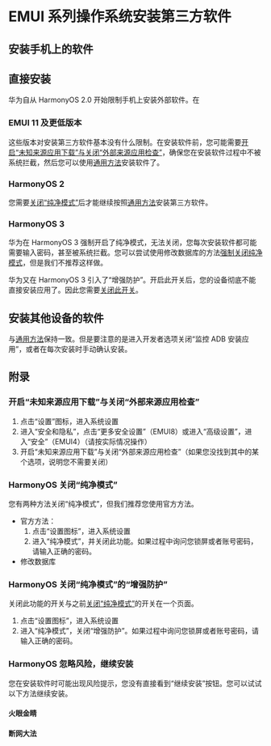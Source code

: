 # EMUI 系列操作系统安装第三方软件

## 安装手机上的软件

## 直接安装

华为自从 HarmonyOS 2.0 开始限制手机上安装外部软件。在

### EMUI 11 及更低版本

这些版本对安装第三方软件基本没有什么限制。在安装软件前，您可能需要[开启“未知来源应用下载”与关闭“外部来源应用检查”](#开启未知来源应用下载与关闭外部来源应用检查)，确保您在安装软件过程中不被系统拦截，然后您可以使用[通用方法](./README.md#安装本机上的软件)安装软件了。

### HarmonyOS 2

您需要[关闭“纯净模式”](#harmonyos-关闭纯净模式)后才能继续按照[通用方法](./README.md#安装本机上的软件)安装第三方软件。

### HarmonyOS 3

华为在 HarmonyOS 3 强制开启了纯净模式，无法关闭，您每次安装软件都可能需要输入密码，甚至被系统拦截。您可以尝试使用修改数据库的方法[强制关闭纯净模式](#harmonyos-关闭纯净模式)，但是我们不推荐这样做。

华为又在 HarmonyOS 3 引入了“增强防护”。开启此开关后，您的设备彻底不能直接安装应用了。因此您需要[关闭此开关](#harmonyos-关闭纯净模式的增强防护)。

## 安装其他设备的软件

与[通用方法](./README.md#安装电脑或其他设备上的软件)保持一致。但是要注意的是进入开发者选项关闭“监控 ADB 安装应用”，或者在每次安装时手动确认安装。

## 附录

### 开启“未知来源应用下载”与关闭“外部来源应用检查”

1. 点击“设置”图标，进入系统设置
2. 进入“安全和隐私”，点击“更多安全设置”（EMUI8）或进入“高级设置”，进入“安全”（EMUI4）（请按实际情况操作）
3. 开启“未知来源应用下载”与关闭“外部来源应用检查”（如果您没找到其中的某个选项，说明您不需要关闭）

### HarmonyOS 关闭“纯净模式”

您有两种方法关闭“纯净模式”，但我们推荐您使用官方方法。

* 官方方法：
   1. 点击“设置图标”，进入系统设置
   2. 进入“纯净模式”，并关闭此功能。如果过程中询问您锁屏或者账号密码，请输入正确的密码。
* 修改数据库 <Badge type="danger" text="本操作风险太大，作者没有经过测试，经谨慎使用" vertical="top" />

### HarmonyOS 关闭“纯净模式”的“增强防护”

关闭此功能的开关与之前[关闭“纯净模式”](#harmonyos-关闭纯净模式)的开关在一个页面。

1. 点击“设置图标”，进入系统设置
2. 进入“纯净模式”，关闭“增强防护”。如果过程中询问您锁屏或者账号密码，请输入正确的密码。

### HarmonyOS 忽略风险，继续安装

您在安装软件时可能出现风险提示，您没有直接看到“继续安装”按钮。您可以试试以下方法继续安装。

#### 火眼金睛

#### 断网大法
